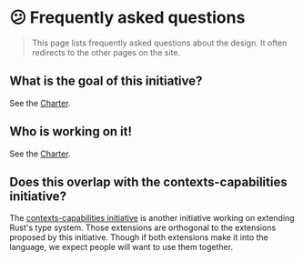 # 😕 Frequently asked questions

> This page lists frequently asked questions about the design. It often redirects to the other pages on the site.

## What is the goal of this initiative?

See the [Charter](./CHARTER.md).

## Who is working on it!

See the [Charter](./CHARTER.md).

## Does this overlap with the contexts-capabilities initiative?

The [contexts-capabilities
initiative](https://nikomatsakis.github.io/context-capabilities-initiative/index.html)
is another initiative working on extending Rust's type system. Those extensions
are orthogonal to the extensions proposed by this initiative. Though if both
extensions make it into the language, we expect people will want to use them
together.
